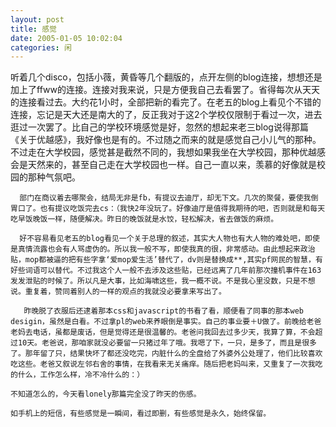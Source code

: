```yaml
---
layout: post
title: 感觉
date: 2005-01-05 10:02:04
categories: 闲
---
```

听着几个disco，包括小薇，黄昏等几个翻版的，点开左侧的blog连接，想想还是加上了ffww的连接。连接对我来说，只是方便我自己去看罢了。省得每次从天天的连接看过去。大约花1小时，全部把新的看完了。在老五的blog上看见个不错的连接，忘记是天大还是南大的了，反正我对于这2个学校仅限制于看过一次，进去逛过一次罢了。比自己的学校环境感觉是好，忽然的想起来老三blog说得那篇《关于优越感》，我好像也是有的。不过随之而来的就是感觉自己小儿气的那种。不过走在大学校园，感觉甚是截然不同的，我想如果我坐在大学校园，那种优越感会是天然来的，甚至自己走在大学校园也一样。自己一直以来，羡慕的好像就是校园的那种气氛吧。

      部门在商议着去哪聚会，结局无非是fb，有提议去迪厅，却无下文。几次的聚餐，要使我倒胃口了。也有提议吃饭完去cs：（我快2年没玩了。好像迪厅是值得我期待的吧，否则就是和每天吃早饭晚饭一样，随便解决。昨日的晚饭就是水饺，轻松解决，省去做饭的麻烦。

      好不容易看见老五的blog看见一个关于总理的叙述，其实大人物也有大人物的难处吧，即使是真情流露也会有人骂虚伪的。所以我一般不写，即使我真的很，非常感动。由此想起来政治贴，mop都被逼的把有些字拿‘爱mop爱生活’替代了，dv则是替换成**,其实pf网民的智慧，有好些词语可以替代。不过我这个人一般不去涉及这些贴，已经远离了几年前那次撞机事件在163发发泄贴的时候了。所以凡是大事，比如海啸这些，我一概不说。不是我心里没数，只是不想说。重复着，赞同着别人的一样的观点的我就没必要拿来写出了。

       昨晚脱了衣服后还逮着那本css和javascript的书看了看，顺便看了同事的那本web desigin，虽然是白看。不过拿pl的web来养眼倒是事实。自己的事业要＋U做了。前晚给老爸老妈去电话，虽都是废话，但是觉得还是很温馨的。老爸问我回去过多少天，我算了算，不会超过10天。老爸说，那咱家就没必要留一只猪过年了哦。我嗯了下，一只，是多了，而且是很多了。那年留了只，结果快坏了都还没吃完，内脏什么的全盘给了外婆外公处理了，他们比较喜欢吃这些。老爸又叙说左邻右舍的事情，在我看来无关痛痒。随后把老妈叫来，又重复了一次我吃的什么，工作怎么样，冷不冷什么的：）

    不知道怎么的，今天看lonely那篇完全没了昨天的伤感。

    如手机上的短信，有些感觉是一瞬间，看过即删，有些感觉是永久，始终保留。